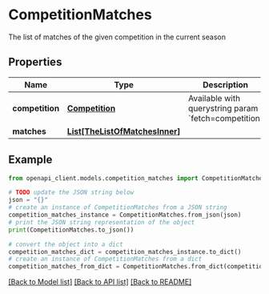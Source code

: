 # CompetitionMatches

The list of matches of the given competition in the current season

## Properties

Name | Type | Description | Notes
------------ | ------------- | ------------- | -------------
**competition** | [**Competition**](Competition.md) | Available with querystring param &#x60;fetch&#x3D;competition&#x60; | [optional] 
**matches** | [**List[TheListOfMatchesInner]**](TheListOfMatchesInner.md) |  | [optional] 

## Example

```python
from openapi_client.models.competition_matches import CompetitionMatches

# TODO update the JSON string below
json = "{}"
# create an instance of CompetitionMatches from a JSON string
competition_matches_instance = CompetitionMatches.from_json(json)
# print the JSON string representation of the object
print(CompetitionMatches.to_json())

# convert the object into a dict
competition_matches_dict = competition_matches_instance.to_dict()
# create an instance of CompetitionMatches from a dict
competition_matches_from_dict = CompetitionMatches.from_dict(competition_matches_dict)
```
[[Back to Model list]](../README.md#documentation-for-models) [[Back to API list]](../README.md#documentation-for-api-endpoints) [[Back to README]](../README.md)


